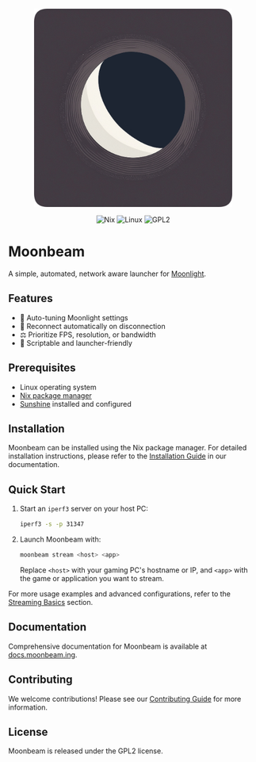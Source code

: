 <p align="center">
  <img src="./moonbeam-logo.png" alt="Moonbeam Logo" width="400">
</p>

<p align="center">
    <img alt="Nix" src="https://img.shields.io/badge/Nix-5277C3?style=for-the-badge&logo=nixos&logoColor=white" style="max-width: 100%;">
    <img alt="Linux" src="https://img.shields.io/badge/Linux-FCC624?style=for-the-badge&amp;logo=linux&amp;logoColor=black" style="max-width: 100%;">
    <img alt="GPL2" src="https://img.shields.io/badge/license-GPL2-blue.svg?style=for-the-badge" style="max-width: 100%;">
</p>

# Moonbeam

A simple, automated, network aware launcher for  [Moonlight](https://moonlight-stream.org).

## Features

- 🤖 Auto-tuning Moonlight settings
- 🔌 Reconnect automatically on disconnection
- ⚖️ Prioritize FPS, resolution, or bandwidth
- 🧩 Scriptable and launcher-friendly


## Prerequisites

- Linux operating system
- [Nix package manager](https://nixos.org/download.html)
- [Sunshine](https://github.com/LizardByte/Sunshine) installed and configured

## Installation

Moonbeam can be installed using the Nix package manager. For detailed installation instructions, please refer to the [Installation Guide](https://moonbeam.ing/getting-started/installation-guide/) in our documentation.

## Quick Start

1. Start an `iperf3` server on your host PC:

   ```bash
   iperf3 -s -p 31347
   ```

2. Launch Moonbeam with:

   ```bash
   moonbeam stream <host> <app>
   ```

   Replace `<host>` with your gaming PC's hostname or IP, and `<app>` with the game or application you want to stream.

For more usage examples and advanced configurations, refer to the [Streaming Basics](https://docs.moonbeam.ing/getting-started/streaming-basics) section.

## Documentation

Comprehensive documentation for Moonbeam is available at [docs.moonbeam.ing](https://docs.moonbeam.ing/).

## Contributing

We welcome contributions! Please see our [Contributing Guide](https://docs.moonbeam.ing/reference/contributing) for more information.

## License

Moonbeam is released under the GPL2 license.
